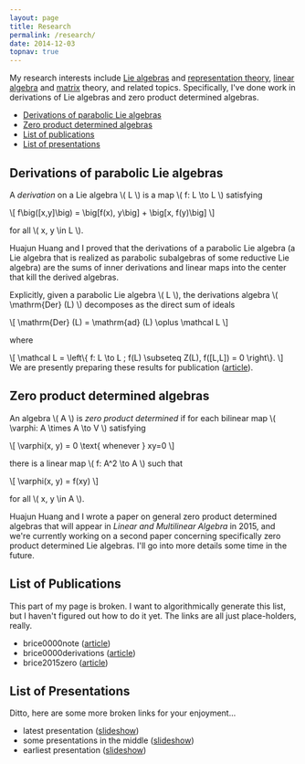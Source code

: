 ```yaml
---
layout: page
title: Research
permalink: /research/
date: 2014-12-03
topnav: true
---
```


My research interests include [Lie algebras][] and [representation theory][],
[linear algebra][] and [matrix][] theory, and related topics. Specifically,
I've done work in derivations of Lie algebras and zero product determined
algebras.

  [Lie algebras]: http://en.wikipedia.org/wiki/Lie_algebra
  [representation theory]: http://en.wikipedia.org/wiki/Representation_theory
  [linear algebra]: http://en.wikipedia.org/wiki/Linear_algebra
  [matrix]: http://en.wikipedia.org/wiki/Matrix_(mathematics)

* [Derivations of parabolic Lie algebras](#derivations)
* [Zero product determined algebras](#zpd)
* [List of publications](#publications)
* [List of presentations](#presentations)

<h2 id="derivations">Derivations of parabolic Lie algebras</h2>

A _derivation_ on a Lie algebra \\( L \\) is a map \\( f: L \to L \\) satisfying

\\[
  f\big([x,y]\big) = \big[f(x), y\big] + \big[x, f(y)\big]
\\]

for all \\( x, y \in L \\).

Huajun Huang and I proved that the derivations of a parabolic Lie algebra
(a Lie algebra that is realized as parabolic subalgebras of some reductive
Lie algebra) are the sums of inner derivations and linear maps into the
center that kill the derived algebras.

Explicitly, given a parabolic Lie algebra \\( L \\), the derivations algebra
\\( \mathrm{Der} (L) \\) decomposes as the direct sum of ideals

\\[
  \mathrm{Der} (L) = \mathrm{ad} (L) \oplus \mathcal L
\\]

where

\\[
  \mathcal L = \left\\{ f: L \to L ; f(L) \subseteq Z(L), f([L,L]) = 0 \right\\}.
\\]
We are presently preparing these results for publication
([article](#brice0000derivations)).

<h2 id="zpd">Zero product determined algebras</h2>

An algebra \\( A \\) is _zero product determined_ if for each bilinear map
\\( \varphi: A \times A \to V \\) satisfying

\\[
  \varphi(x, y) = 0 \text{ whenever } xy=0
\\]

there is a linear map \\( f: A^2 \to A \\) such that

\\[
  \varphi(x, y) = f(xy)
\\]

for all \\( x, y \in A \\).

Huajun Huang and I wrote a paper on general zero product determined
algebras that will appear in _Linear and Multilinear Algebra_ in 2015,
and we're currently working on a second paper concerning specifically
zero product determined Lie algebras. I'll go into more details some
time in the future.

<h2 id="publications">List of Publications</h2>

<!-- we want to replace this list with a liquid script -->

This part of my page is broken. I want to algorithmically generate this
list, but I haven't figured out how to do it yet. The links are all
just place-holders, really.

* brice0000note ([article](about:blank))
* brice0000derivations ([article](about:blank))
* brice2015zero ([article](about:blank))

<h2 id="presentations">List of Presentations</h2>

<!-- we want to replace this list with a liquid script -->

Ditto, here are some more broken links for your enjoyment...

* latest presentation ([slideshow](about:blank))
* some presentations in the middle ([slideshow](about:blank))
* earliest presentation ([slideshow](about:blank))

